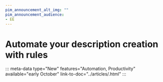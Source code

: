 ```yaml
---
pim_announcement_alt_img: ""
pim_announcement_audience:
- EE
---
```


# Automate your description creation with rules
::: meta-data type="New" features="Automation, Productivity" available="early October" link-to-doc="../articles/.html"
:::
